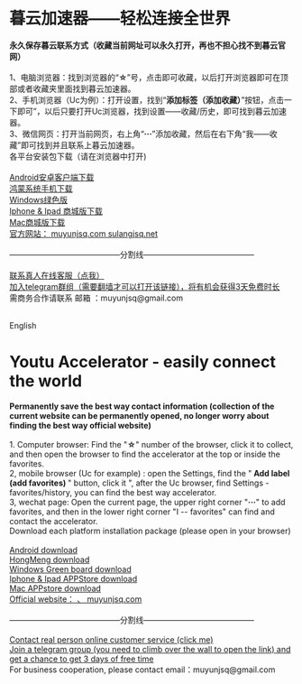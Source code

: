 # 暮云加速器——轻松连接全世界
<div><b>永久保存暮云联系方式（收藏当前网址可以永久打开，再也不担心找不到暮云官网）</b></div>
<br>
<div>1、电脑浏览器：找到浏览器的“<b>☆</b>”号，点击即可收藏，以后打开浏览器即可在顶部或者收藏夹里面找到暮云加速器。</div>
<div>2、手机浏览器（Uc为例）：打开设置，找到“<b>添加标签（添加收藏）</b>”按钮，点击一下即可”，以后只要打开Uc浏览器，找到设置——收藏/历史，即可找到暮云加速器。</div>
<div>3、微信网页：打开当前网页，右上角“<b>···</b>”添加收藏，然后在右下角“我——收藏”即可找到并且联系上暮云加速器。</div>

<div>各平台安装包下载（请在浏览器中打开)</div>
<br>
<div><a href="https://down2.yui-kangestu-79019.xyz/android/muyun20240816/muyunjsq_v1.3.13_youtujsq.apk" target="_blank">Android安卓客户端下载</a></div>
<div><a href="https://down2.yui-kangestu-79019.xyz/android/muyun20240816/muyunjsq_v1.3.13_youtujsq.apk" target="_blank">鸿蒙系统手机下载</a></div>
<div><a href="https://down2.yui-kangestu-79019.xyz/pc/muyun20240913/DuskCloud_24.09.12.51_youtujsq.zip" target="_blank">Windows绿色版</a></div>
<div><a href="http://www.muyunjsq.com/courseDetailAppleStoreIdModifiction.html" target="_blank">Iphone & Ipad 商城版下载</a></div>
<div><a href="http://www.muyunjsq.com/courseDetailAppleStoreMac.html" target="_blank">Mac商城版下载</a></div>
<div><a href="http://muyunjsq.com" target="_blank"> 官方网站： muyunjsq.com   sulangjsq.net </a> </div>
<br>
<div>——————————————分割线——————————————</div>
<br>

<div><a href="https://youtu.youttkf.xyz/chatlink.html" target="_blank">联系真人在线客服（点我）</a></div>
<div><a href="https://t.me/youtujiasuqi" target="_blank">加入telegram群组（需要翻墙才可以打开该链接），将有机会获得3天免费时长</a></div>
<div>需商务合作请联系 邮箱 ：muyunjsq@gmail.com</a></div>
<br>





English
# Youtu Accelerator - easily connect the world
<div><b>Permanently save the best way contact information (collection of the current website can be permanently opened, no longer worry about finding the best way official website)</b></div>
<br>
<div>1. Computer browser: Find the "<b>☆</b>" number of the browser, click it to collect, and then open the browser to find the accelerator at the top or inside the favorites.</div>
<div>2, mobile browser (Uc for example) : open the Settings, find the "<b> Add label (add favorites) </b>" button, click it ", after the Uc browser, find Settings - favorites/history, you can find the best way accelerator.</div>
<div>3, wechat page: Open the current page, the upper right corner "<b>···</b>" to add favorites, and then in the lower right corner "I -- favorites" can find and contact the accelerator.</div>

<div>Download each platform installation package (please open in your browser)</div>
<br>
<div><a href="https://down2.yui-kangestu-79019.xyz/android/muyun20240816/muyunjsq_v1.3.13_youtujsq.apk" target="_blank">Android download</a></div>
<div><a href="https://down2.yui-kangestu-79019.xyz/android/muyun20240816/muyunjsq_v1.3.13_youtujsq.apk" target="_blank">HongMeng download</a></div>
<div><a href="https://down2.yui-kangestu-79019.xyz/pc/muyun20240913/DuskCloud_24.09.12.51_youtujsq.zip" target="_blank">Windows Green board download</a></div>
<div><a href="http://www.muyunjsq.com/courseDetailAppleStoreIdModifiction.html" target="_blank">Iphone & Ipad APPStore  download</a></div>
<div><a href="http://www.muyunjsq.com/courseDetailAppleStoreMac.html" target="_blank">Mac APPstore download</a></div>
<div><a href="http://muyunjsq.com" target="_blank">Official website： 、 muyunjsq.com </a> </div>
<br>
<div>——————————————分割线——————————————</div>
<br>

<div><a href="https://youtu.youttkf.xyz/chatlink.html" target="_blank">Contact real person online customer service (click me)</a></div>
<div><a href="https://t.me/youtujiasuqi" target="_blank">Join a telegram group (you need to climb over the wall to open the link) and get a chance to get 3 days of free time</a></div>
<div>For business cooperation, please contact email：muyunjsq@gmail.com</a></div>
<br>
